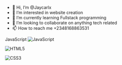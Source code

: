 - 👋 Hi, I’m @Jaycarlx
- 👀 I’m interested in website creation
- 🌱 I’m currently learning Fullstack programming
- 💞️ I’m looking to collaborate on anything tech related
- 📫 How to reach me +2348168863531

<!---
Jaycarlx/Jaycarlx is a ✨ special ✨ repository because its `README.md` (this file) appears on your GitHub profile.
You can click the Preview link to take a look at your changes.
--->

JavaScript	![JavaScript](https://img.shields.io/badge/javascript-%23323330.svg?style=for-the-badge&logo=javascript&logoColor=%23F7DF1E)

![HTML5](https://img.shields.io/badge/html5-%23E34F26.svg?style=for-the-badge&logo=html5&logoColor=white)

![CSS3](https://img.shields.io/badge/css3-%231572B6.svg?style=for-the-badge&logo=css3&logoColor=white)
